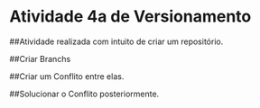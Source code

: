 # Atividade 4a de Versionamento

##Atividade realizada com intuito de criar um repositório.

##Criar Branchs

##Criar um Conflito entre elas.

##Solucionar o Conflito posteriormente.
